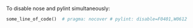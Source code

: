 To disable nose and pylint simultaneously:
```py
some_line_of_code()  # pragma: nocover # pylint: disable=F0401,W0612
```
